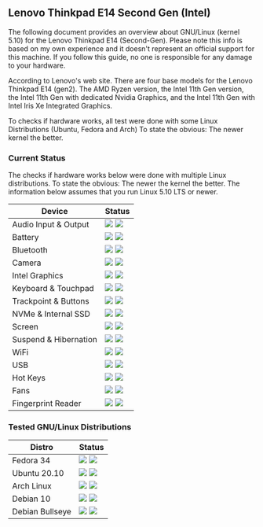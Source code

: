 ## Lenovo Thinkpad E14 Second Gen (Intel)

The following document provides an overview about GNU/Linux (kernel 5.10) for the Lenovo Thinkpad E14 (Second-Gen). Please note this info is based on my own experience and it doesn't represent an official support for this machine. If you follow this guide, no one is responsible for any damage to your hardware.

According to Lenovo's web site. There are four base models for the Lenovo Thinkpad E14 (gen2). The AMD Ryzen version, the Intel 11th Gen version, the Intel 11th Gen with dedicated Nvidia Graphics, and the Intel 11th Gen with Intel Iris Xe Integrated Graphics.

To checks if hardware works, all test were done with some Linux Distributions (Ubuntu, Fedora and Arch) To state the obvious: The newer kernel the better.

### Current Status

The checks if hardware works below were done with multiple Linux distributions. To state the obvious: The newer the kernel the better. The information below assumes that you run Linux 5.10 LTS or newer.

| Device                      | Status                                    |
| ----------------------------|-------------------------------------------|
| Audio Input & Output        | ![](https://img.shields.io/badge/2nd_vanila-mic_issues-yellow.svg) ![](https://img.shields.io/badge/2nd_iris-mic_issues-yellow.svg) |
| Battery                     | ![](https://img.shields.io/badge/2nd_vanila-working-success.svg) ![](https://img.shields.io/badge/2nd_iris-working-success.svg)|
| Bluetooth                   | ![](https://img.shields.io/badge/2nd_vanila-working-success.svg) ![](https://img.shields.io/badge/2nd_iris-working-success.svg)|
| Camera                      | ![](https://img.shields.io/badge/2nd_vanila-working-success.svg) ![](https://img.shields.io/badge/2nd_iris-working-success.svg)|
| Intel Graphics              | ![](https://img.shields.io/badge/2nd_vanila-working-success.svg) ![](https://img.shields.io/badge/2nd_iris-working-success.svg) |
| Keyboard & Touchpad         | ![](https://img.shields.io/badge/2nd_vanila-working-success.svg) ![](https://img.shields.io/badge/2nd_iris-working-success.svg)|
| Trackpoint & Buttons        | ![](https://img.shields.io/badge/2nd_vanila-working-success.svg) ![](https://img.shields.io/badge/2nd_iris-working-success.svg)|
| NVMe & Internal SSD         | ![](https://img.shields.io/badge/2nd_vanila-working-success.svg) ![](https://img.shields.io/badge/2nd_iris-working-success.svg)|
| Screen                      | ![](https://img.shields.io/badge/2nd_vanila-working-success.svg) ![](https://img.shields.io/badge/2nd_iris-working-success.svg)|
| Suspend & Hibernation       | ![](https://img.shields.io/badge/2nd_vanila-working-success.svg) ![](https://img.shields.io/badge/2nd_iris-sleep_issues-yellow.svg) |
| WiFi                        | ![](https://img.shields.io/badge/2nd_vanila-working-success.svg) ![](https://img.shields.io/badge/2nd_iris-working-success.svg) |
| USB                         | ![](https://img.shields.io/badge/2nd_vanila-working-success.svg) ![](https://img.shields.io/badge/2nd_iris-working-success.svg) |
| Hot Keys                    | ![](https://img.shields.io/badge/2nd_vanila-partially_working-yellow.svg) ![](https://img.shields.io/badge/2nd_iris-partially_working-yellow.svg) |
| Fans                        | ![](https://img.shields.io/badge/2nd_vanila-working-success.svg) ![](https://img.shields.io/badge/2nd_iris-working-success.svg)  |
| Fingerprint Reader          | ![](https://img.shields.io/badge/2nd_vanila-not_working-red.svg) ![](https://img.shields.io/badge/2nd_iris-not_working-red.svg)  |

### Tested GNU/Linux Distributions

| Distro                      | Status                                    |
| ----------------------------|-------------------------------------------|
| Fedora 34                   | ![](https://img.shields.io/badge/2nd_vanila-working-success.svg) ![](https://img.shields.io/badge/2nd_iris-working-green.svg) |
| Ubuntu 20.10                | ![](https://img.shields.io/badge/2nd_vanila-tweak_required-yellow.svg) ![](https://img.shields.io/badge/2nd_iris-tweak_required-yellow.svg) |
| Arch Linux                  | ![](https://img.shields.io/badge/2nd_vanila-working-success.svg) ![](https://img.shields.io/badge/2nd_iris-working-green.svg) |
| Debian 10                   | ![](https://img.shields.io/badge/2nd_vanila-not_working-red.svg) ![](https://img.shields.io/badge/2nd_iris-not_working-red.svg)  |
| Debian Bullseye             | ![](https://img.shields.io/badge/2nd_vanila-tweak_required-yellow.svg) ![](https://img.shields.io/badge/2nd_iris-tweak_required-yellow.svg) |
